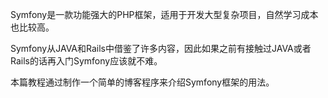 Symfony是一款功能强大的PHP框架，适用于开发大型复杂项目，自然学习成本也比较高。

Symfony从JAVA和Rails中借鉴了许多内容，因此如果之前有接触过JAVA或者Rails的话再入门Symfony应该就不难。

本篇教程通过制作一个简单的博客程序来介绍Symfony框架的用法。
